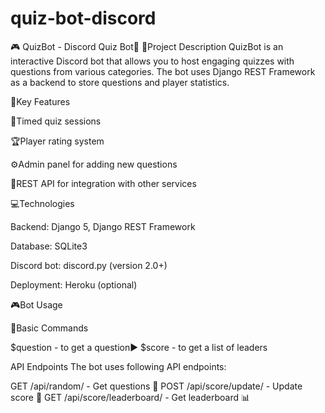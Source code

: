 # quiz-bot-discord
🎮 QuizBot - Discord Quiz Bot🤖
📝Project Description
QuizBot is an interactive Discord bot that allows you to host engaging quizzes with questions from various categories. The bot uses Django REST Framework as a backend to store questions and player statistics.

🌟Key Features

🎯Timed quiz sessions

🏆Player rating system

⚙️Admin panel for adding new questions

🔌REST API for integration with other services

💻Technologies

Backend: Django 5, Django REST Framework

Database: SQLite3

Discord bot: discord.py (version 2.0+)

Deployment: Heroku (optional)

🎮Bot Usage

🔹Basic Commands

$question - to get a question▶️
$score - to get a list of leaders

API Endpoints
The bot uses following API endpoints:

GET /api/random/ - Get questions 🎲 
POST /api/score/update/ - Update score 💯
GET /api/score/leaderboard/ - Get leaderboard  📊 
